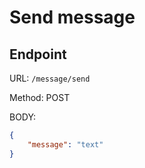 # Send message

## Endpoint

URL: `/message/send`

Method: POST

BODY: 

```json
{
    "message": "text"
}
```